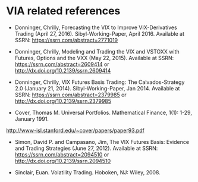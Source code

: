 # VIA related references 


* Donninger, Chrilly, Forecasting the VIX to Improve VIX-Derivatives Trading (April 27, 2016). Sibyl-Working-Paper, April 2016. Available at SSRN: https://ssrn.com/abstract=2771019

* Donninger, Chrilly, Modeling and Trading the VIX and VSTOXX with Futures, Options and the VXX (May 22, 2015). Available at SSRN: https://ssrn.com/abstract=2609414 or http://dx.doi.org/10.2139/ssrn.2609414

* Donninger, Chrilly, VIX Futures Basis Trading: The Calvados-Strategy 2.0 (January 21, 2014). Sibyl-Working-Paper, Jan 2014. Available at SSRN: https://ssrn.com/abstract=2379985 or http://dx.doi.org/10.2139/ssrn.2379985

* Cover, Thomas M. Universal Portfolios. Mathematical Finance, 1(1): 1-29, January 1991.

http://www-isl.stanford.edu/~cover/papers/paper93.pdf

* Simon, David P. and Campasano, Jim, The VIX Futures Basis: Evidence and Trading Strategies (June 27, 2012). Available at SSRN: https://ssrn.com/abstract=2094510 or http://dx.doi.org/10.2139/ssrn.2094510

* Sinclair, Euan. Volatility Trading. Hoboken, NJ: Wiley, 2008. 




